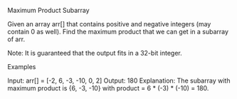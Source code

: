 Maximum Product Subarray

Given an array arr[] that contains positive and negative integers (may contain 0 as well). Find the maximum product that we can get in a subarray of arr.

Note: It is guaranteed that the output fits in a 32-bit integer.

Examples

Input: arr[] = [-2, 6, -3, -10, 0, 2]
Output: 180
Explanation: The subarray with maximum product is {6, -3, -10} with product = 6 * (-3) * (-10) = 180.

